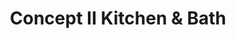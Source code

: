 ---
title: "Concept II Kitchen & Bath"
url: /east-rochester/concept-ii-kitchen-and-bath/
shop: bathroom
---